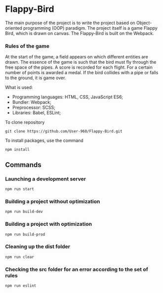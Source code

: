 # Flappy-Bird

The main purpose of the project is to write the project based on Object-oriented programming (OOP) paradigm. The project itself is a game Flappy Bird, which is drawn on canvas. The Flappy-Bird is built on the Webpack.

### Rules of the game

At the start of the game, a field appears on which different entities are drawn. The essence of the game is such that the bird must fly through the free space of the pipes. A score is recorded for each flight. For a certain number of points is awarded a medal. If the bird collides with a pipe or falls to the ground, it is game over.

What is used:

- Programming languages: HTML, CSS, JavaScript ES6;
- Bundler: Webpack;
- Preprocessor: SCSS;
- Libraries: Babel, ESLint;

To clone repository

```shell
git clone https://github.com/User-960/Flappy-Bird.git
```

To install packages, use the command

```shell
npm install
```

## Commands

### Launching a development server

```shell
npm run start
```

### Building a project without optimization

```shell
npm run build-dev
```

### Building a project with optimization

```shell
npm run build-prod
```

### Cleaning up the dist folder

```shell
npm run clear
```

### Checking the src folder for an error according to the set of rules

```shell
npm run eslint
```
